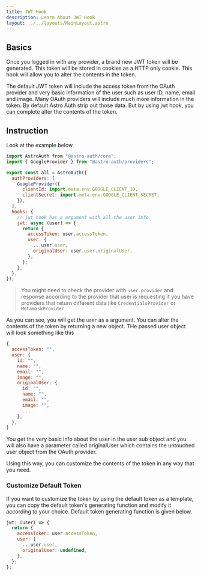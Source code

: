 ```yaml
---
title: JWT Hook
description: Learn About JWT Hook
layout: ../../layouts/MainLayout.astro
---
```


## Basics

Once you logged in with any provider, a brand new JWT token will be generated. This token will be stored in cookies as a HTTP only cookie. This hook will allow you to alter the contents in the token.

The default JWT token will include the access token from the OAuth provider and very basic information of the user such as user ID, name, email and image. Many OAuth providers will include much more information in the token. By default Astro Auth strip out those data. But by using jwt hook, you can complete alter the contents of the token.

## Instruction

Look at the example below.

```js
import AstroAuth from "@astro-auth/core";
import { GoogleProvider } from "@astro-auth/providers";

export const all = AstroAuth({
  authProviders: [
    GoogleProvider({
      clientId: import.meta.env.GOOGLE_CLIENT_ID,
      clientSecret: import.meta.env.GOOGLE_CLIENT_SECRET,
    }),
  ],
  hooks: {
    // jwt hook has a argument with all the user info
    jwt: async (user) => {
      return {
        accessToken: user.accessToken,
        user: {
          ...user.user,
          originalUser: user.user.originalUser,
        },
      };
    },
  },
});
```

> You might need to check the provider with `user.provider` and response according to the provider that user is requesting if you have providers that return different data like `CredentialsProvider` or `MetamaskProvider`

As you can see, you will get the `user` as a argument. You can alter the contents of the token by returning a new object. THe passed user object will look something like this

```js
{
  accessToken: "",
  user: {
    id: "",
    name: "",
    email: "",
    image: "",
    originalUser: {
      id: "",
      name: "",
      email: "",
      image: "",
      ...
    },
  },
}
```

You get the very basic info about the user in the user sub object and you will also have a parameter called originalUser which contains the untouched user object from the OAuth provider.

Using this way, you can customize the contents of the token in any way that you need.

### Customize Default Token

If you want to customize the token by using the default token as a template, you can copy the default token's generating function and modify it according to your choice. Default token generating function is given below.

```js
jwt: (user) => {
  return {
    accessToken: user.accessToken,
    user: {
      ...user.user,
      originalUser: undefined,
    },
  };
};
```
